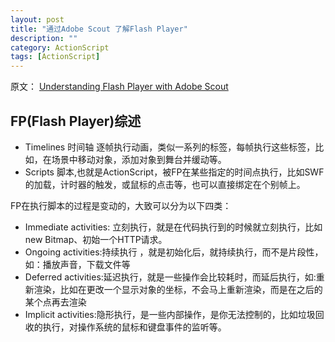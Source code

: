```yaml
---
layout: post
title: "通过Adobe Scout 了解Flash Player"
description: ""
category: ActionScript
tags: [ActionScript]
---
```


原文：
[Understanding Flash Player with Adobe Scout](http://www.adobe.com/devnet/scout/articles/understanding-flashplayer-with-scout.html)

## FP(Flash Player)综述

* Timelines 时间轴 逐帧执行动画，类似一系列的标签，每帧执行这些标签，比如，在场景中移动对象，添加对象到舞台并缓动等。
* Scripts 脚本,也就是ActionScript，被FP在某些指定的时间点执行，比如SWF的加载，计时器的触发，或鼠标的点击等，也可以直接绑定在个别帧上。

FP在执行脚本的过程是变动的，大致可以分为以下四类：

* Immediate activities: 立刻执行，就是在代码执行到的时候就立刻执行，比如new Bitmap、初始一个HTTP请求。
* Ongoing activities:持续执行 ，就是初始化后，就持续执行，而不是片段性，如：播放声音，下载文件等
* Deferred activities:延迟执行，就是一些操作会比较耗时，而延后执行，如:重新渲染，比如在更改一个显示对象的坐标，不会马上重新渲染，而是在之后的某个点再去渲染
* Implicit activities:隐形执行，是一些内部操作，是你无法控制的，比如垃圾回收的执行，对操作系统的鼠标和键盘事件的监听等。


